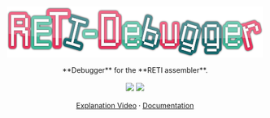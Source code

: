 <div align="center">
  <a href="https://github.com/freiburg-missing-semester-course/project-matthejue">
    <img src="./misc/logo7.png" alt="Logo" height="100px">
  </a>

  <p align="center">
    **Debugger** for the **RETI assembler**.
    <br />
    <br />
    <a href="./LICENSE"><img src="https://img.shields.io/github/license/matthejue/PicoC-Compiler.svg"></a>
    <img src="https://img.shields.io/badge/Maintained%3F-yes-green.svg">
    <br />
    <br />
    <a href="https://youtu.be/Y9PtgwD9vg4">Explanation Video</a>
    ·
    <a href="https://github.com/matthejue/RETI-Debugger_Documentation/releases/download/master/Report.pdf">Documentation</a>
    <br />
  </p>
</div>
